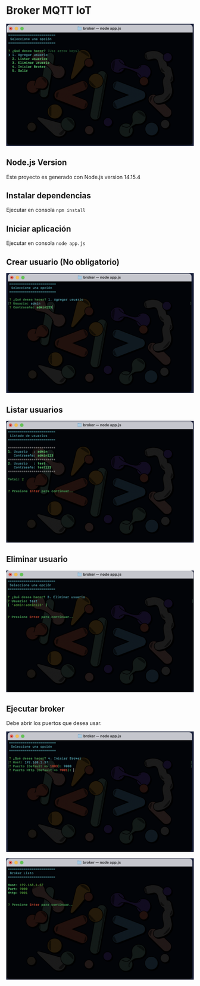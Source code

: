 # Broker MQTT IoT 

![](img/references/1.png)

## Node.js Version

Este proyecto es generado con Node.js version 14.15.4

## Instalar dependencias

Ejecutar en consola `npm install`

## Iniciar aplicación

Ejecutar en consola `node app.js`

## Crear usuario (No obligatorio)

![](img/references/2.png)

## Listar usuarios

![](img/references/3.png)

## Eliminar usuario

![](img/references/4.png)

## Ejecutar broker

Debe abrir los puertos que desea usar.

![](img/references/5.png)

![](img/references/6.png)
